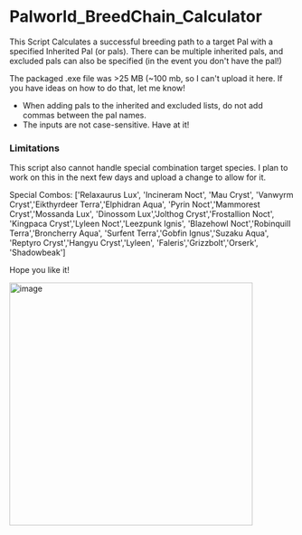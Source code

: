 # Palworld_BreedChain_Calculator
This Script Calculates a successful breeding path to a target Pal with a specified Inherited Pal (or pals). There can be multiple inherited pals, and excluded pals can also be specified (in the event you don't have the pal!)


The packaged .exe file was >25 MB (~100 mb, so I can't upload it here. If you have ideas on how to do that, let me know!

* When adding pals to the inherited and excluded lists, do not add commas between the pal names.
* The inputs are not case-sensitive. Have at it!

### Limitations
This script also cannot handle special combination target species. I plan to work on this in the next few days and upload a change to allow for it.

Special Combos: ['Relaxaurus Lux', 'Incineram Noct', 'Mau Cryst',
                       'Vanwyrm Cryst','Eikthyrdeer Terra','Elphidran Aqua',
                        'Pyrin Noct','Mammorest Cryst','Mossanda Lux',
                        'Dinossom Lux','Jolthog Cryst','Frostallion Noct',
                    'Kingpaca Cryst','Lyleen Noct','Leezpunk Ignis',
                        'Blazehowl Noct','Robinquill Terra','Broncherry Aqua',
                 'Surfent Terra','Gobfin Ignus','Suzaku Aqua',
                       'Reptyro Cryst','Hangyu Cryst','Lyleen',
                     'Faleris','Grizzbolt','Orserk',
                       'Shadowbeak']

Hope you like it!

<img width="430" alt="image" src="https://github.com/WordenAFT/Palworld_BreedChain_Calculator/assets/37527600/1fc835f5-92c3-41b9-a0f7-536fee27fb32">
